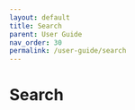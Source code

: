 ```yaml
---
layout: default
title: Search
parent: User Guide
nav_order: 30
permalink: /user-guide/search
---
```


# Search